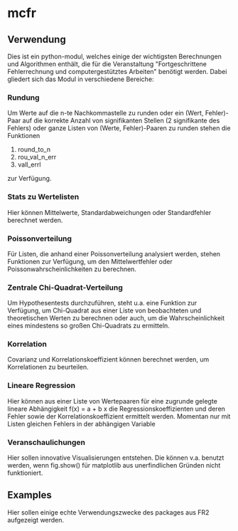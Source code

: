 # mcfr

## Verwendung
Dies ist ein python-modul, welches einige der wichtigsten Berechnungen und Algorithmen enthält, die für die Veranstaltung 
"Fortgeschrittene Fehlerrechnung und computergestütztes Arbeiten" benötigt werden. Dabei gliedert sich das Modul in verschiedene Bereiche:

### Rundung
Um Werte auf die n-te Nachkommastelle zu runden oder ein (Wert, Fehler)-Paar auf die korrekte Anzahl von signifikanten 
Stellen (2 signifikante des Fehlers) oder ganze Listen von (Werte, Fehler)-Paaren zu runden stehen die Funktionen
1. round_to_n
2. rou_val_n_err
3. vall_errl

zur Verfügung.

### Stats zu Wertelisten
Hier können Mittelwerte, Standardabweichungen oder Standardfehler berechnet werden. 

### Poissonverteilung
Für Listen, die anhand einer Poissonverteilung analysiert werden, stehen Funktionen zur Verfügung,
um den Mittelwertfehler oder Poissonwahrscheinlichkeiten zu berechnen.

### Zentrale Chi-Quadrat-Verteilung
Um Hypothesentests durchzuführen, steht u.a. eine Funktion zur Verfügung, um Chi-Quadrat aus einer Liste von beobachteten 
und theoretischen Werten zu berechnen oder auch, um die Wahrscheinlichkeit eines mindestens so großen Chi-Quadrats zu ermitteln. 

### Korrelation
Covarianz und Korrelationskoeffizient können berechnet werden, um Korrelationen zu beurteilen.

### Lineare Regression
Hier können aus einer Liste von Wertepaaren für eine zugrunde gelegte lineare Abhängigkeit f(x) = a + b x 
die Regressionskoeffizienten und deren Fehler sowie der Korrelationskoeffizient ermittelt werden. 
Momentan nur mit Listen gleichen Fehlers in der abhängigen Variable

### Veranschaulichungen
Hier sollen innovative Visualisierungen entstehen. Die können v.a. benutzt werden, 
wenn fig.show() für matplotlib aus unerfindlichen Gründen nicht funktioniert.

## Examples
Hier sollen einige echte Verwendungszwecke des packages aus FR2 aufgezeigt werden. 
 